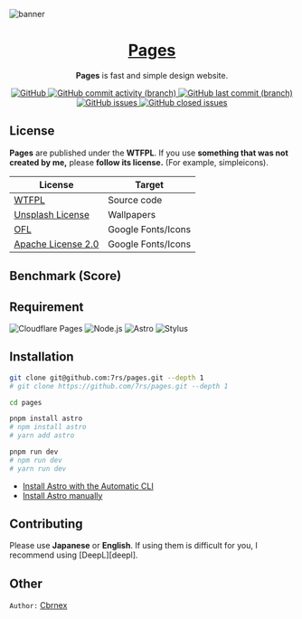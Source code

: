 ![banner](https://github.com/7rs/pages/assets/31788262/c86e3ab1-f650-4454-b6ae-2c3315dda3b3)  

<h1 align="center">
    <a href="https://7rs.dev">Pages</a>
</h1>

<p align="center">
    <b>Pages</b> is fast and simple design website.  
</p>

<p align="center">
    <a href="https://github.com/7rs/pages/blob/main/LICENSE">
      <img alt="GitHub" src="https://img.shields.io/github/license/7rs/pages?style=for-the-badge&labelColor=black&color=blue">
    </a>
    <a href="https://github.com/7rs/pages/commits/main">
      <img alt="GitHub commit activity (branch)" src="https://img.shields.io/github/commit-activity/t/7rs/pages?style=for-the-badge&labelColor=black&color=blue">
    </a>
    <a href="https://github.com/7rs/pages/commits/main">
      <img alt="GitHub last commit (branch)" src="https://img.shields.io/github/last-commit/7rs/pages/main?style=for-the-badge&label=%20&color=blue">
    </a>
    <a href="https://github.com/7rs/pages/issues">
      <img alt="GitHub issues" src="https://img.shields.io/github/issues-raw/7rs/pages?style=for-the-badge&label=issues&labelColor=black&color=red">
    </a>
    <a href="https://github.com/7rs/pages/issues?q=is%3Aissue+is%3Aclosed">
      <img alt="GitHub closed issues" src="https://img.shields.io/github/issues-closed-raw/7rs/pages?style=for-the-badge&label=%20&color=green">
    </a>
</p>


[wtfpl]: http://www.wtfpl.net/about/
[unsplash]: https://unsplash.com/license
[ofl]: https://scripts.sil.org/ofl
[apache]: https://www.apache.org/licenses/LICENSE-2.0
## License  

**Pages** are published under the **WTFPL**. If you use **something that was not created by me,** please **follow its license.** (For example, simpleicons).  

| License                      | Target             |
| ---------------------------- | ------------------ |
| [WTFPL][wtfpl]               | Source code        |
| [Unsplash License][unsplash] | Wallpapers         |
| [OFL][ofl]                   | Google Fonts/Icons |
| [Apache License 2.0][apache] | Google Fonts/Icons |  


## Benchmark (Score)  




## Requirement  

![Cloudflare Pages](https://img.shields.io/badge/cloudflare%20pages-black?style=for-the-badge&logo=cloudflare-pages)
![Node.js](https://img.shields.io/badge/Hydrogen-black?style=for-the-badge&logo=node.js&label=Node.js&labelColor=black&color=blue)
![Astro](https://img.shields.io/node/v/astro?style=for-the-badge&logo=astro&label=Astro&labelColor=black&color=blue)
![Stylus](https://img.shields.io/node/v/stylus?style=for-the-badge&logo=stylus&label=Stylus&labelColor=black&color=blue)  


[auto]: https://docs.astro.build/en/install/auto/  
[manual]: https://docs.astro.build/install/manual/  
## Installation  

  ```bash
  git clone git@github.com:7rs/pages.git --depth 1
  # git clone https://github.com/7rs/pages.git --depth 1

  cd pages

  pnpm install astro
  # npm install astro
  # yarn add astro

  pnpm run dev
  # npm run dev
  # yarn run dev
  ```  


- [Install Astro with the Automatic CLI][auto]  
- [Install Astro manually][manual]  

## Contributing  

  Please use **Japanese** or **English**. If using them is difficult for you, I recommend using [DeepL][deepl].  


## Other  

  `Author:` [Cbrnex](https://github.com/7rs)  